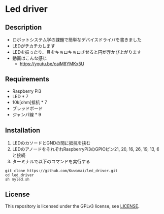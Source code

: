 # Led driver
## Description
* ロボットシステム学の課題で簡単なデバイスドライバを書きました
* LEDがチカチカします
* LEDを振ったり、目をキョロキョロさせると円が浮かび上がります
* 動画はこんな感じ
  * https://youtu.be/caiM8YMKx5U
## Requirements
* Raspberry Pi3
* LED * 7
* 10k[ohm]抵抗 * 7
* ブレッドボード
* ジャンパ線 * 9
## Installation
1. LEDのカソードとGNDの間に抵抗を挟む
1. LEDのアノードをそれぞれRaspberryPi3のGPIOピン21, 20, 16, 26, 19, 13, 6と接続
1. ターミナルで以下のコマンドを実行する
```
git clone https://github.com/Kuwamai/led_driver.git
cd led_driver
sh myled.sh
```
## License
This repository is licensed under the GPLv3 license, see [LICENSE](./LICENSE).
